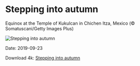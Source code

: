 # Stepping into autumn

Equinox at the Temple of Kukulcan in Chichen Itza, Mexico (© Somatuscani/Getty Images Plus)

![Stepping into autumn](https://bing.com/th?id=OHR.FeatherSerpent_EN-US2734435636_UHD.jpg&rf=LaDigue_UHD.jpg&pid=hp&w=1024&h=576)

Date: 2019-09-23

Download 4k: [Stepping into autumn](https://bing.com/th?id=OHR.FeatherSerpent_EN-US2734435636_UHD.jpg&rf=LaDigue_UHD.jpg&pid=hp&w=3840&h=2160)

